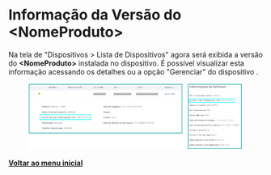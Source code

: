 # Informação da Versão do \<NomeProduto>

Na tela de "Dispositivos > Lista de Dispositivos" agora será exibida a versão do **\<NomeProduto>** instalada no dispositivo. É possível visualizar esta informação acessando os detalhes ou a opção "Gerenciar" do dispositivo .

<figure><img src="../../../.gitbook/assets/image (248).png" alt=""><figcaption></figcaption></figure>

[**Voltar ao menu inicial** ](./)
